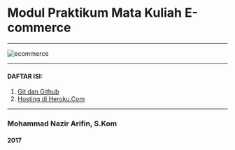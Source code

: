 # Modul Praktikum Mata Kuliah E-commerce

---

![ecommerce](http://i1380.photobucket.com/albums/ah186/nazir579/how-to-enhance-e-commerce-platforms_zpsjg5gs7ev.png "E-Commerce")

---

#### DAFTAR ISI:

1. [Git dan Github](https://github.com/NazirArifin/modul-ecommerce/blob/master/github.md)
2. [Hosting di Heroku.Com](https://github.com/NazirArifin/modul-ecommerce/blob/master/heroku.md)

---
### Mohammad Nazir Arifin, S.Kom
#### 2017